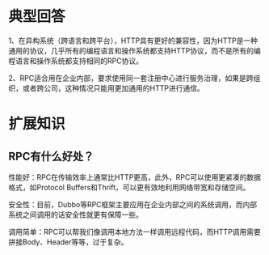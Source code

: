 # 典型回答

1、在异构系统（跨语言和跨平台），HTTP具有更好的兼容性，因为HTTP是一种通用的协议，几乎所有的编程语言和操作系统都支持HTTP协议，而不是所有的编程语言和操作系统都支持相同的RPC协议。

2、RPC适合用在企业内部，要求使用同一套注册中心进行服务治理，如果是跨组织，或者跨公司，这种情况只能用更加通用的HTTP进行通信。

# 扩展知识

## RPC有什么好处？

性能好：RPC在传输效率上通常比HTTP更高，此外，RPC可以使用更紧凑的数据格式，如Protocol Buffers和Thrift，可以更有效地利用网络带宽和存储空间。

安全性：目前，Dubbo等RPC框架主要应用在企业内部之间的系统调用，而内部系统之间调用的话安全性就更有保障一些。

调用简单：RPC可以帮我们像调用本地方法一样调用远程代码，而HTTP调用需要拼接Body、Header等等，过于复杂。

